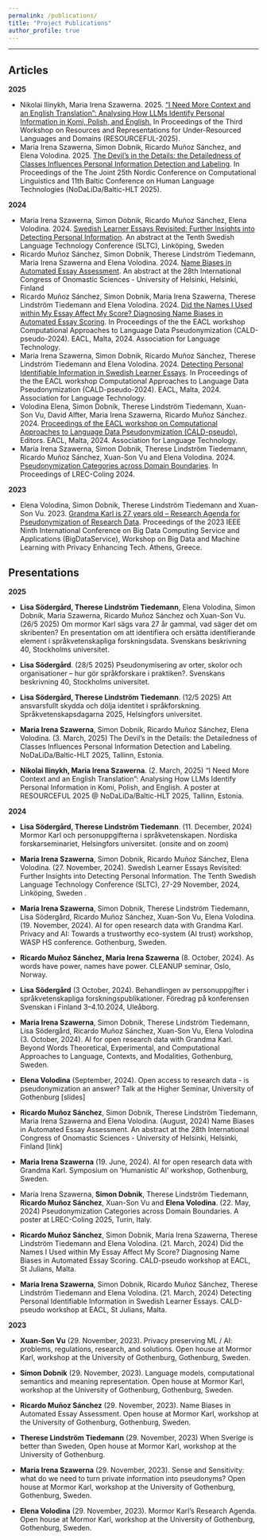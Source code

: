 ```yaml
---
permalink: /publications/
title: "Project Publications"
author_profile: true
---
```


------
## Articles

**2025**
* Nikolai Ilinykh, Maria Irena Szawerna. 2025. [“I Need More Context and an English Translation”: Analysing How LLMs Identify Personal Information in Komi, Polish, and English.](https://aclanthology.org/2025.resourceful-1.32/) In Proceedings of the Third Workshop on Resources and Representations for Under-Resourced Languages and Domains (RESOURCEFUL-2025).
* Maria Irena Szawerna, Simon Dobnik, Ricardo Muñoz Sánchez, and Elena Volodina. 2025. [The Devil’s in the Details: the Detailedness of Classes Influences Personal Information Detection and Labeling](https://aclanthology.org/2025.nodalida-1.70/). In Proceedings of the The Joint 25th Nordic Conference on Computational Linguistics and 11th Baltic Conference on Human Language Technologies (NoDaLiDa/Baltic-HLT 2025).


**2024**
* Maria Irena Szawerna, Simon Dobnik, Ricardo Muñoz Sánchez, Elena Volodina. 2024. [Swedish Learner Essays Revisited: Further Insights into Detecting Personal Information](https://sltc2024.github.io/abstracts/szawerna.pdf). An abstract at the Tenth Swedish Language Technology Conference (SLTC), Linköping, Sweden
* Ricardo Muñoz Sánchez, Simon Dobnik, Therese Lindström Tiedemann, Maria Irena Szawerna and Elena Volodina. 2024. [Name Biases in Automated Essay Assessment](https://researchportal.helsinki.fi/en/publications/name-biases-in-automated-essay-assessment-poster-presentation). An abstract at the 28th International Congress of Onomastic Sciences - University of Helsinki, Helsinki, Finland 
* Ricardo Muñoz Sánchez, Simon Dobnik, Maria Irena Szawerna, Therese Lindström Tiedemann and Elena Volodina. 2024. [Did the Names I Used within My Essay Affect My Score? Diagnosing Name Biases in Automated Essay Scoring](https://aclanthology.org/2024.caldpseudo-1.10/). In Proceedings of the the EACL workshop Computational Approaches to Language Data Pseudonymization (CALD-pseudo-2024). EACL, Malta, 2024. Association for Language Technology. 
* Maria Irena Szawerna, Simon Dobnik, Ricardo Muñoz Sánchez, Therese Lindström Tiedemann and Elena Volodina. 2024. [Detecting Personal Identifiable Information in Swedish Learner Essays](https://aclanthology.org/2024.caldpseudo-1.7/). In Proceedings of the the EACL workshop Computational Approaches to Language Data Pseudonymization (CALD-pseudo-2024). EACL, Malta, 2024. Association for Language Technology.
* Volodina Elena, Simon Dobnik, Therese Lindström Tiedemann, Xuan-Son Vu, David Alfter, Maria Irena Szawerna, Ricardo Muñoz Sánchez. 2024. [Proceedings of the EACL workshop on Computational Approaches to Language Data Pseudonymization (CALD-pseudo)](https://aclanthology.org/2024.caldpseudo-1.0/), Editors. EACL, Malta, 2024. Association for Language Technology.
* Maria Irena Szawerna, Simon Dobnik, Therese Lindström Tiedemann, Ricardo Muñoz Sánchez, Xuan-Son Vu and Elena Volodina. 2024. [Pseudonymization Categories across Domain Boundaries](https://aclanthology.org/2024.lrec-main.1164/). In Proceedings of LREC-Coling 2024.


**2023**

* Elena Volodina, Simon Dobnik, Therese Lindström Tiedemann and Xuan-Son Vu. 2023. [Grandma Karl is 27 years old – Research Agenda for Pseudonymization of Research Data](https://conferences.computer.org/cisosepub/pdfs/BigDataService2023-6X6dTK9dbY3khFk7JNapTA/337900a229/337900a229.pdf). Proceedings of the 2023 IEEE Ninth International Conference on Big Data Computing Service and Applications (BigDataService), Workshop on Big Data and Machine Learning with Privacy Enhancing Tech. Athens, Greece.


## Presentations

**2025**

* **Lisa Södergård, Therese Lindström Tiedemann**, Elena Volodina, Simon Dobnik, Maria Szawerna, Ricardo Muñoz Sánchez och Xuan-Son Vu. (26/5 2025) Om mormor Karl sägs vara 27 år gammal, vad säger det om skribenten? En presentation
om att identifiera och ersätta identifierande element i språkvetenskapliga forskningsdata. Svenskans beskrivning 40, Stockholms universitet.

* **Lisa Södergård**. (28/5 2025) Pseudonymisering av orter, skolor och organisationer – hur gör språkforskare i
praktiken?. Svenskans beskrivning 40, Stockholms universitet.

* **Lisa Södergård, Therese Lindström Tiedemann**. (12/5 2025) Att ansvarsfullt skydda och dölja identitet i språkforskning. Språkvetenskapsdagarna 2025, Helsingfors universitet.

* **Maria Irena Szawerna**,  Simon Dobnik, Ricardo Muñoz Sánchez, Elena Volodina. (3. March, 2025) The Devil’s in the Details: the Detailedness of Classes Influences Personal Information Detection and Labeling. NoDaLiDa/Baltic-HLT 2025, Tallinn, Estonia.

* **Nikolai Ilinykh, Maria Irena Szawerna**. (2. March, 2025) “I Need More Context and an English Translation”: Analysing How LLMs Identify Personal Information in Komi, Polish, and English. A poster at RESOURCEFUL 2025 @ NoDaLiDa/Baltic-HLT 2025, Tallinn, Estonia.


**2024**

* **Lisa Södergård, Therese Lindström Tiedemann**. (11. December, 2024) Mormor Karl och personuppgifterna i språkvetenskapen. Nordiska forskarseminariet, Helsingfors universitet. (onsite and on zoom)

* **Maria Irena Szawerna**, Simon Dobnik, Ricardo Muñoz Sánchez, Elena Volodina. (27. November, 2024). Swedish Learner Essays Revisited: Further Insights into Detecting Personal Information.
The Tenth Swedish Language Technology Conference (SLTC), 27-29 November, 2024, Linköping, Sweden .

* **Maria Irena Szawerna**, Simon Dobnik, Therese Lindström Tiedemann, Lisa Södergård, Ricardo Muñoz Sánchez, Xuan-Son Vu, Elena Volodina. (19. November, 2024). AI for open research data with Grandma Karl. Privacy and AI: Towards a trustworthy eco-system (AI trust) workshop, WASP HS conference. Gothenburg, Sweden. 

* **Ricardo Muñoz Sánchez, Maria Irena Szawerna** (8. October, 2024). As words have power, names have power. CLEANUP seminar, Oslo, Norway.   

* **Lisa Södergård** (3 October, 2024). Behandlingen av personuppgifter i språkvetenskapliga forskningspublikationer. Föredrag på konferensen Svenskan i Finland 3–4.10.2024, Uleåborg.

* **Maria Irena Szawerna**, Simon Dobnik, Therese Lindström Tiedemann, Lisa Södergård, Ricardo Muñoz Sánchez, Xuan-Son Vu, Elena Volodina (3. October, 2024). AI for open research data with Grandma Karl. Beyond Words Theoretical, Experimental, and Computational Approaches to Language, Contexts, and Modalities, Gothenburg, Sweden.

* **Elena Volodina** (September, 2024). Open access to research data - is pseudonymization an answer? Talk at the Higher Seminar, University of Gothenburg [slides]

* **Ricardo Muñoz Sánchez**, Simon Dobnik, Therese Lindström Tiedemann, Maria Irena Szawerna and Elena Volodina. (August, 2024) Name Biases in Automated Essay Assessment. An abstract at the 28th International Congress of Onomastic Sciences - University of Helsinki, Helsinki, Finland [link]

* **Maria Irena Szawerna** (19. June, 2024). AI for open research data with Grandma Karl. Symposium on ‘Humanistic AI’ workshop, Gothenburg, Sweden.

* Maria Irena Szawerna, **Simon Dobnik**, Therese Lindström Tiedemann, **Ricardo Muñoz Sánchez**, Xuan-Son Vu and **Elena Volodina**. (22. May, 2024) Pseudonymization Categories across Domain Boundaries. A poster at LREC-Coling 2025, Turin, Italy.

* **Ricardo Muñoz Sánchez**, Simon Dobnik, Maria Irena Szawerna, Therese Lindström Tiedemann and Elena Volodina. (21. March, 2024) Did the Names I Used within My Essay Affect My Score? Diagnosing Name Biases in Automated Essay Scoring. CALD-pseudo workshop at EACL, St Julians, Malta.

* **Maria Irena Szawerna**, Simon Dobnik, Ricardo Muñoz Sánchez, Therese Lindström Tiedemann and Elena Volodina. (21. March, 2024) Detecting Personal Identifiable Information in Swedish Learner Essays. CALD-pseudo workshop at EACL, St Julians, Malta.


**2023**

* **Xuan-Son Vu** (29. November, 2023). Privacy preserving ML / AI: problems, regulations, research, and solutions.  Open house at Mormor Karl, workshop at the University of Gothenburg, Gothenburg, Sweden.

* **Simon Dobnik** (29. November, 2023). Language models, computational semantics and meaning representation.  Open house at Mormor Karl, workshop at the University of Gothenburg, Gothenburg, Sweden.

* **Ricardo Muñoz Sánchez** (29. November, 2023). Name Biases in Automated Essay Assessment.  Open house at Mormor Karl, workshop at the University of Gothenburg, Gothenburg, Sweden.

* **Therese Lindström Tiedemann** (29. November, 2023) When Sverige is better than Sweden, Open house at Mormor Karl, workshop at the University of Gothenburg.

* **Maria Irena Szawerna** (29. November, 2023). Sense and Sensitivity: what do we need to turn private information into pseudonyms? Open house at Mormor Karl, workshop at the University of Gothenburg, Gothenburg, Sweden.

* **Elena Volodina** (29. November, 2023). Mormor Karl’s Research Agenda.  Open house at Mormor Karl, workshop at the University of Gothenburg, Gothenburg, Sweden.



<!-- // TODO - Add texbib support -->
